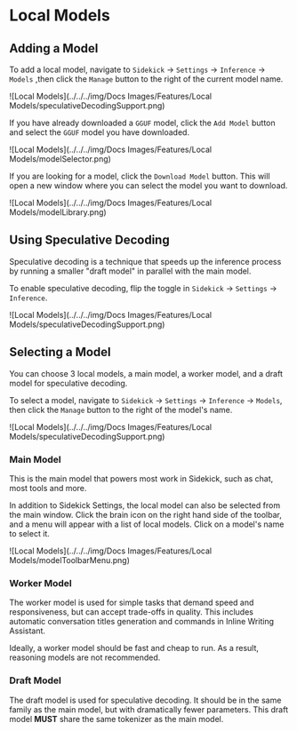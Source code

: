 # Local Models

## Adding a Model

To add a local model, navigate to `Sidekick` -> `Settings` -> `Inference` -> `Models` ,then click the `Manage` button to the right of the current model name.

![Local Models](../../../img/Docs Images/Features/Local Models/speculativeDecodingSupport.png)

If you have already downloaded a `GGUF` model, click the `Add Model` button and select the `GGUF` model you have downloaded.

![Local Models](../../../img/Docs Images/Features/Local Models/modelSelector.png)

If you are looking for a model, click the `Download Model` button. This will open a new window where you can select the model you want to download.

![Local Models](../../../img/Docs Images/Features/Local Models/modelLibrary.png)

## Using Speculative Decoding

Speculative decoding is a technique that speeds up the inference process by running a smaller "draft model" in parallel with the main model.

To enable speculative decoding, flip the toggle in `Sidekick` -> `Settings` -> `Inference`.

![Local Models](../../../img/Docs Images/Features/Local Models/speculativeDecodingSupport.png)

## Selecting a Model

You can choose 3 local models, a main model, a worker model, and a draft model for speculative decoding. 

To select a model, navigate to `Sidekick` -> `Settings` -> `Inference` -> `Models`, then click the `Manage` button to the right of the model's name.

![Local Models](../../../img/Docs Images/Features/Local Models/speculativeDecodingSupport.png)

### Main Model

This is the main model that powers most work in Sidekick, such as chat, most tools and more.

In addition to Sidekick Settings, the local model can also be selected from the main window. Click the brain icon on the right hand side of the toolbar, and a menu will appear with a list of local models. Click on a model's name to select it.

![Local Models](../../../img/Docs Images/Features/Local Models/modelToolbarMenu.png)

### Worker Model

The worker model is used for simple tasks that demand speed and responsiveness, but can accept trade-offs in quality. This includes automatic conversation titles generation and commands in Inline Writing Assistant.

Ideally, a worker model should be fast and cheap to run. As a result, reasoning models are not recommended.

### Draft Model

The draft model is used for speculative decoding. It should be in the same family as the main model, but with dramatically fewer parameters. This draft model **MUST** share the same tokenizer as the main model.